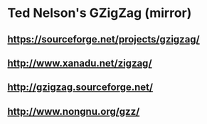 
# Ted Nelson's GZigZag (mirror)
## https://sourceforge.net/projects/gzigzag/
## http://www.xanadu.net/zigzag/
## http://gzigzag.sourceforge.net/
## http://www.nongnu.org/gzz/

